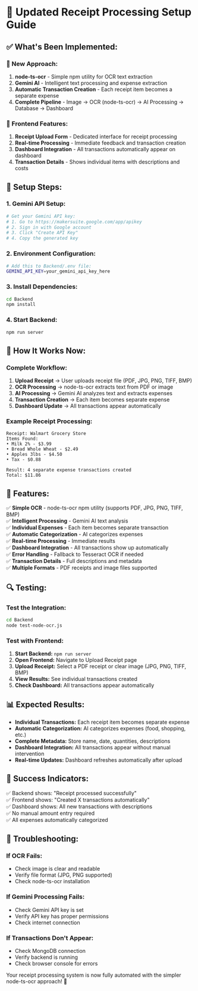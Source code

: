 # 🚀 Updated Receipt Processing Setup Guide

## ✅ What's Been Implemented:

### **🔧 New Approach:**
1. **node-ts-ocr** - Simple npm utility for OCR text extraction
2. **Gemini AI** - Intelligent text processing and expense extraction
3. **Automatic Transaction Creation** - Each receipt item becomes a separate expense
4. **Complete Pipeline** - Image → OCR (node-ts-ocr) → AI Processing → Database → Dashboard

### **🎯 Frontend Features:**
1. **Receipt Upload Form** - Dedicated interface for receipt processing
2. **Real-time Processing** - Immediate feedback and transaction creation
3. **Dashboard Integration** - All transactions automatically appear on dashboard
4. **Transaction Details** - Shows individual items with descriptions and costs

## 🔧 Setup Steps:

### 1. **Gemini API Setup:**
```bash
# Get your Gemini API key:
# 1. Go to https://makersuite.google.com/app/apikey
# 2. Sign in with Google account
# 3. Click "Create API Key"
# 4. Copy the generated key
```

### 2. **Environment Configuration:**
```bash
# Add this to Backend/.env file:
GEMINI_API_KEY=your_gemini_api_key_here
```

### 3. **Install Dependencies:**
```bash
cd Backend
npm install
```

### 4. **Start Backend:**
```bash
npm run server
```

## 🎯 How It Works Now:

### **Complete Workflow:**
1. **Upload Receipt** → User uploads receipt file (PDF, JPG, PNG, TIFF, BMP)
2. **OCR Processing** → node-ts-ocr extracts text from PDF or image
3. **AI Processing** → Gemini AI analyzes text and extracts expenses
4. **Transaction Creation** → Each item becomes separate expense
5. **Dashboard Update** → All transactions appear automatically

### **Example Receipt Processing:**
```
Receipt: Walmart Grocery Store
Items Found:
• Milk 2% - $3.99
• Bread Whole Wheat - $2.49  
• Apples 3lbs - $4.50
• Tax - $0.88

Result: 4 separate expense transactions created
Total: $11.86
```

## 🚀 Features:

✅ **Simple OCR** - node-ts-ocr npm utility (supports PDF, JPG, PNG, TIFF, BMP)  
✅ **Intelligent Processing** - Gemini AI text analysis  
✅ **Individual Expenses** - Each item becomes separate transaction  
✅ **Automatic Categorization** - AI categorizes expenses  
✅ **Real-time Processing** - Immediate results  
✅ **Dashboard Integration** - All transactions show up automatically  
✅ **Error Handling** - Fallback to Tesseract OCR if needed  
✅ **Transaction Details** - Full descriptions and metadata  
✅ **Multiple Formats** - PDF receipts and image files supported  

## 🔍 Testing:

### **Test the Integration:**
```bash
cd Backend
node test-node-ocr.js
```

### **Test with Frontend:**
1. **Start Backend:** `npm run server`
2. **Open Frontend:** Navigate to Upload Receipt page
3. **Upload Receipt:** Select a PDF receipt or clear image (JPG, PNG, TIFF, BMP)
4. **View Results:** See individual transactions created
5. **Check Dashboard:** All transactions appear automatically

## 📊 Expected Results:

- **Individual Transactions:** Each receipt item becomes separate expense
- **Automatic Categorization:** AI categorizes expenses (food, shopping, etc.)
- **Complete Metadata:** Store name, date, quantities, descriptions
- **Dashboard Integration:** All transactions appear without manual intervention
- **Real-time Updates:** Dashboard refreshes automatically after upload

## 🎉 Success Indicators:

✅ Backend shows: "Receipt processed successfully"  
✅ Frontend shows: "Created X transactions automatically"  
✅ Dashboard shows: All new transactions with descriptions  
✅ No manual amount entry required  
✅ All expenses automatically categorized  

## 🔧 Troubleshooting:

### **If OCR Fails:**
- Check image is clear and readable
- Verify file format (JPG, PNG supported)
- Check node-ts-ocr installation

### **If Gemini Processing Fails:**
- Check Gemini API key is set
- Verify API key has proper permissions
- Check internet connection

### **If Transactions Don't Appear:**
- Check MongoDB connection
- Verify backend is running
- Check browser console for errors

Your receipt processing system is now fully automated with the simpler node-ts-ocr approach! 🚀
